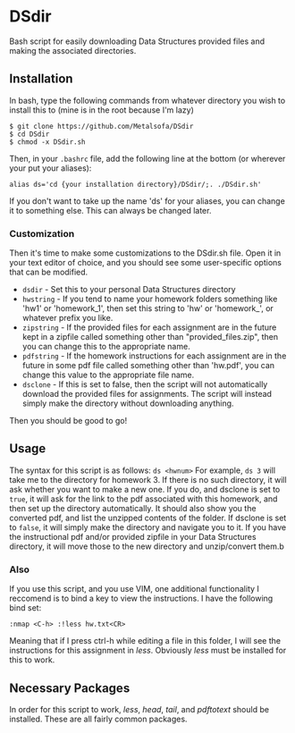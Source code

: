 # DSdir
Bash script for easily downloading Data Structures provided files and making the associated directories.

## Installation ##
In bash, type the following commands from whatever directory you wish to install this to (mine is in the root because I'm lazy)
~~~~
$ git clone https://github.com/Metalsofa/DSdir
$ cd DSdir
$ chmod -x DSdir.sh
~~~~
Then, in your `.bashrc` file, add the following line at the bottom (or wherever your put your aliases):
~~~~
alias ds='cd {your installation directory}/DSdir/;. ./DSdir.sh'
~~~~
If you don't want to take up the name 'ds' for your aliases, you can change it to something else. This can always be changed later.

### Customization
Then it's time to make some customizations to the DSdir.sh file. Open it in your text editor of choice, and you should see some user-specific options that can be modified.
*  `dsdir` - Set this to your personal Data Structures directory
* `hwstring` - If you tend to name your homework folders something like 'hw1' or 'homework_1', then set this string to 'hw' or 'homework_', or whatever prefix you like.
* `zipstring` - If the provided files for each assignment are in the future kept in a zipfile called something other than "provided_files.zip", then you can change this to the appropriate name.
* `pdfstring` - If the homework instructions for each assignment are in the future in some pdf file called something other than 'hw.pdf', you can change this value to the appropriate file name.
* `dsclone` - If this is set to false, then the script will not automatically download the provided files for assignments. The script will instead simply make the directory without downloading anything.

Then you should be good to go!

## Usage
The syntax for this script is as follows:
`ds <hwnum>`
For example, `ds 3` will take me to the directory for homework 3.
If there is no such directory, it will ask whether you want to make a new one. If you do, and dsclone is set to `true`, it will ask for the link to the pdf associated with this homework, and then set up the directory automatically. It should also show you the converted pdf, and list the unzipped contents of the folder.
If dsclone is set to `false`, it will simply make the directory and navigate you to it. If you have the instructional pdf and/or provided zipfile in your Data Structures directory, it will move those to the new directory and unzip/convert them.b

### Also
If you use this script, and you use VIM, one additional functionality I reccomend is to bind a key to view the instructions. I have the following bind set:
~~~~
:nmap <C-h> :!less hw.txt<CR>
~~~~
Meaning that if I press ctrl-h while editing a file in this folder, I will see the instructions for this assignment in *less*. Obviously *less* must be installed for this to work.

## Necessary Packages
In order for this script to work, *less*, *head*, *tail*, and *pdftotext* should be installed. These are all fairly common packages.
